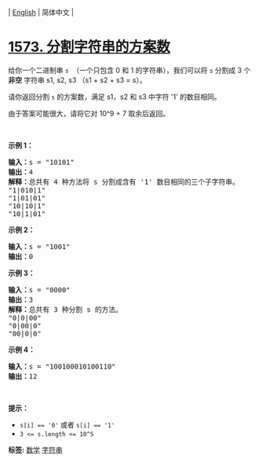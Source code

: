 | [English](README_EN.md) | 简体中文 |

# [1573. 分割字符串的方案数](https://leetcode-cn.com/problems/number-of-ways-to-split-a-string)
<p>给你一个二进制串&nbsp;<code>s</code>&nbsp; （一个只包含 0 和 1 的字符串），我们可以将 <code>s</code>&nbsp;分割成 3 个 <strong>非空</strong>&nbsp;字符串 s1, s2, s3 （s1 + s2 + s3 = s）。</p>

<p>请你返回分割&nbsp;<code>s</code>&nbsp;的方案数，满足 s1，s2 和 s3 中字符 &#39;1&#39; 的数目相同。</p>

<p>由于答案可能很大，请将它对 10^9 + 7 取余后返回。</p>

<p>&nbsp;</p>

<p><strong>示例 1：</strong></p>

<pre><strong>输入：</strong>s = &quot;10101&quot;
<strong>输出：</strong>4
<strong>解释：</strong>总共有 4 种方法将 s 分割成含有 &#39;1&#39; 数目相同的三个子字符串。
&quot;1|010|1&quot;
&quot;1|01|01&quot;
&quot;10|10|1&quot;
&quot;10|1|01&quot;
</pre>

<p><strong>示例 2：</strong></p>

<pre><strong>输入：</strong>s = &quot;1001&quot;
<strong>输出：</strong>0
</pre>

<p><strong>示例 3：</strong></p>

<pre><strong>输入：</strong>s = &quot;0000&quot;
<strong>输出：</strong>3
<strong>解释：</strong>总共有 3 种分割 s 的方法。
&quot;0|0|00&quot;
&quot;0|00|0&quot;
&quot;00|0|0&quot;
</pre>

<p><strong>示例 4：</strong></p>

<pre><strong>输入：</strong>s = &quot;100100010100110&quot;
<strong>输出：</strong>12
</pre>

<p>&nbsp;</p>

<p><strong>提示：</strong></p>

<ul>
	<li><code>s[i] == &#39;0&#39;</code>&nbsp;或者&nbsp;<code>s[i] == &#39;1&#39;</code></li>
	<li><code>3 &lt;= s.length &lt;= 10^5</code></li>
</ul>

**标签:**  [数学](https://leetcode-cn.com/tag/math) [字符串](https://leetcode-cn.com/tag/string) 